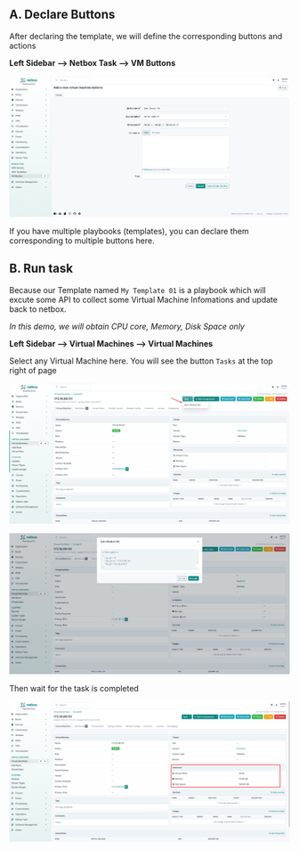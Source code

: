 ## A. Declare Buttons

After declaring the template, we will define the corresponding buttons and actions

**Left Sidebar --> Netbox Task --> VM Buttons**

![AWX3](../images/awx3.png)

If you have multiple playbooks (templates), you can declare them corresponding to multiple buttons here.


## B. Run task

Because our Template named  `My Template 01` is a playbook which will excute some API to collect some Virtual Machine Infomations and update back to netbox.

*In this demo, we will obtain CPU core, Memory, Disk Space only*


**Left Sidebar --> Virtual Machines --> Virtual Machines**

Select any Virtual Machine here. You will see the button `Tasks` at the top right of page

![AWX4](../images/awx4.png)

![AWX5](../images/awx5.png)

Then wait for the task is completed

![AWX6](../images/awx6.png)
